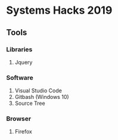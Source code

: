 # Systems Hacks 2019
## Tools
### Libraries
1. Jquery

### Software
1. Visual Studio Code
2. Gitbash (Windows 10)
3. Source Tree

### Browser
1. Firefox